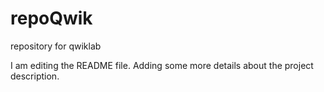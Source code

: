 # repoQwik
repository for qwiklab

I am editing the README file. Adding some more details about the project description.
